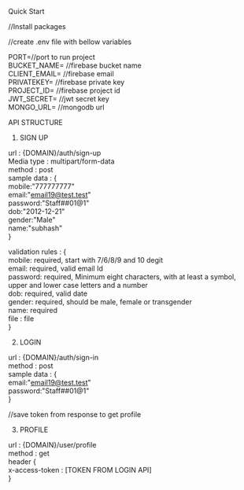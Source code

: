 Quick Start


//Install packages

//create .env file with bellow variables

PORT=//port to run project<br />
BUCKET_NAME= //firebase bucket name<br />
CLIENT_EMAIL= //firebase email<br />
PRIVATEKEY= //firebase private key<br />
PROJECT_ID= //firebase project id<br />
JWT_SECRET= //jwt secret key<br />
MONGO_URL= //mongodb url <br />


API STRUCTURE 

1. SIGN UP


url : {DOMAIN}/auth/sign-up<br />
Media type :  multipart/form-data<br />
method : post<br />
sample data : {<br />
mobile:"777777777"<br />
email:"email19@test.test"<br />
password:"Staff##01@1"<br />
dob:"2012-12-21"<br />
gender:"Male"<br />
name:"subhash"<br />
}

validation rules : {<br />
mobile: required, start with 7/6/8/9 and 10 degit <br />
email: required, valid email Id<br />
password: required, Minimum eight characters, with at least a symbol, upper and lower case letters and a number<br />
dob: required, valid date<br />
gender: required, should be male, female or transgender<br />
name: required<br />
file : file <br />
}<br />


2. LOGIN

url : {DOMAIN}/auth/sign-in<br />
method : post<br />
sample data : {<br />
email:"email19@test.test"<br />
password:"Staff##01@1"<br />
}

//save token from response to get profile

3. PROFILE

url : {DOMAIN}/user/profile<br />
method : get<br />
header {<br />
x-access-token : [TOKEN FROM LOGIN API]<br />
}<br />

